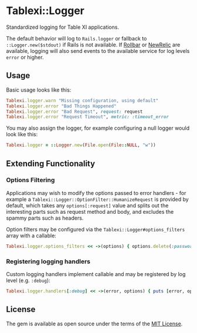 # Tablexi::Logger

Standardized logging for Table XI applications.

The default behavior will log to `Rails.logger` or fallback to `::Logger.new($stdout)` if
Rails is not available. If [Rollbar](https://rollbar.com/) or [NewRelic](http://newrelic.com/)
are available, logging will also send events to the available service for log levels `error`
or higher.

## Usage

Basic usage looks like this:

```ruby
Tablexi.logger.warn "Missing configuration, using default"
Tablexi.logger.error "Bad Things Happened"
Tablexi.logger.error "Bad Request", request: request
Tablexi.logger.error "Request Timeout", metric: :timeout_error
```

You may also assign the logger, for example configuring a null logger would look like this:

```ruby
Tablexi.logger = ::Logger.new(File.open(File::NULL, "w"))
```

## Extending Functionality

### Options Filtering

Applications may wish to modify the options passed to error handlers - for example
a `Tablexi::Logger::OptionFilter::HumanizeRequest` is provided by default, which
takes any `options[:request]` value and splits out the interesting parts such as
request method and body, and excludes the spammy parts such as headers.

Option filters may be configured via the `Tablexi::Logger#options_filters` array
with a callable:

```ruby
Tablexi.logger.options_filters << ->(options) { options.delete(:password) }  
```

### Registering logging handlers

Custom logging handlers implement callable and may be registered by log level (e.g. `:debug`):

```ruby
Tablexi.logger.handlers[:debug] << ->(error, options) { puts [error, options].join("\n") }
```

## License

The gem is available as open source under the terms of the [MIT License](http://opensource.org/licenses/MIT).
